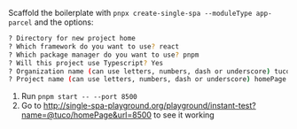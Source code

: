 Scaffold the boilerplate with `pnpx create-single-spa --moduleType app-parcel` and the options:

```bash
? Directory for new project home
? Which framework do you want to use? react
? Which package manager do you want to use? pnpm
? Will this project use Typescript? Yes
? Organization name (can use letters, numbers, dash or underscore) tuco
? Project name (can use letters, numbers, dash or underscore) homePage
```

1. Run `pnpm start -- --port 8500`
2. Go to http://single-spa-playground.org/playground/instant-test?name=@tuco/homePage&url=8500 to see it working
